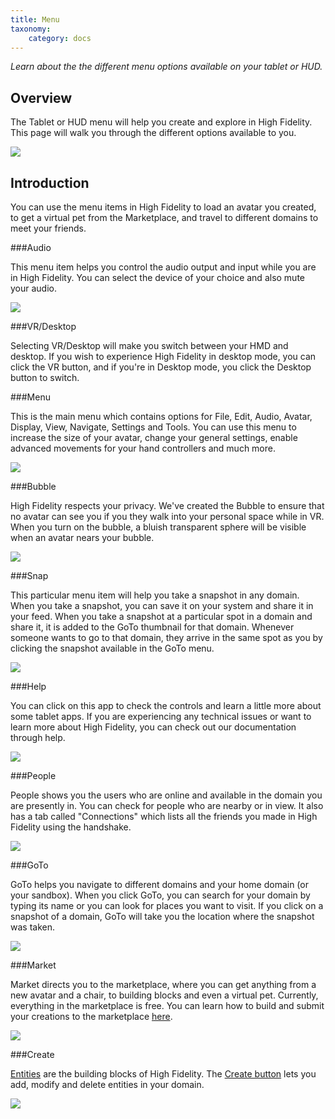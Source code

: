 ```yaml
---
title: Menu
taxonomy:
    category: docs 
---
```


*Learn about the the different menu options available on your tablet or HUD.*

## Overview

The Tablet or HUD menu will help you create and explore in High Fidelity. This page will walk you through the different options available to you. 

![](\tablet.png)

## Introduction

You can use the menu items in High Fidelity to load an avatar you created, to get a virtual pet from the Marketplace, and travel to different domains to meet your friends. 



###Audio

This menu item helps you control the audio output and input while you are in High Fidelity. You can select the device of your choice and also mute your audio. 

![](\audio.png)



###VR/Desktop

Selecting VR/Desktop will make you switch between your HMD and desktop. If you wish to experience High Fidelity in desktop mode, you can click the VR button, and if you're in Desktop mode, you click the Desktop button to switch. 



###Menu

This is the main menu which contains options for File, Edit, Audio, Avatar, Display, View, Navigate, Settings and Tools. You can use this menu to increase the size of your avatar, change your general settings, enable advanced movements for your hand controllers and much more. 

![](\menu.png)

###Bubble

High Fidelity respects your privacy. We've created the Bubble to ensure that no avatar can see you if you they walk into your personal space while in VR. When you turn on the bubble, a bluish transparent sphere will be visible when an avatar nears your bubble. 

![](\bubble.png)

###Snap

This particular menu item will help you take a snapshot in any domain. When you take a snapshot, you can save it on your system and share it in your feed. When you take a snapshot at a particular spot in a domain and share it, it is added to the GoTo thumbnail for that domain. Whenever someone wants to go to that domain, they arrive in the same spot as you by clicking the snapshot available in the GoTo menu. 

![](\snap.png)

###Help

You can click on this app to check the controls and learn a little more about some tablet apps. If you are experiencing any technical issues or want to learn more about High Fidelity, you can check out our documentation through help. 

![](\help.png)

###People

People shows you the users who are online and available in the domain you are presently in. You can check for people who are nearby or in view. It also has a tab called "Connections" which lists all the friends you made in High Fidelity using the handshake. 

![](\people.png)

###GoTo

GoTo helps you navigate to different domains and your home domain (or your sandbox). When you click GoTo, you can search for your domain by typing its name or you can look for places you want to visit. If you click on a snapshot of a domain, GoTo will take you the location where the snapshot was taken. 

![](\goto.png)

###Market

Market directs you to the marketplace, where you can get anything from a new avatar and a chair, to building blocks and even a virtual pet. Currently, everything in the marketplace is free. You can learn how to build and submit your creations to the marketplace [here](../../marketplace). 

![](\marketplace.png)

###Create

[Entities](../../entities) are the building blocks of High Fidelity. The [Create button](../../entities/create-mode) lets you add, modify and delete entities in your domain. 



![](\create.png)
